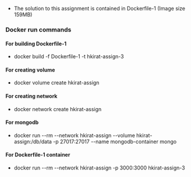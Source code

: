 - The solution to this assignment is contained in Dockerfile-1 (Image size 159MB)

### Docker run commands
#### For building Dockerfile-1
- docker build -f Dockerfile-1 -t hkirat-assign-3
#### For creating volume
- docker volume create hkirat-assign
#### For creating network
- docker network create hkirat-assign
#### For mongodb
- docker run --rm --network hkirat-assign --volume hkirat-assign:/db/data -p 27017:27017 --name mongodb-container mongo
#### For Dockerfile-1 container
- docker run --rm --network hkirat-assign -p 3000:3000 hkirat-assign-3
